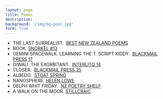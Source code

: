 ```yaml
---
layout: page
title: Poems
description:
background: '/img/bg-post.jpg'
form: true
---
```


- THE LAST SURREALIST.  [BEST NEW ZEALAND POEMS](http://nzetc.victoria.ac.nz/iiml/bestnzpoems/BNZP11/t1-g1-t18-body-d1.html)
- BOOK. [SNORKEL #13](http://snorkel.org.au/013/molloy.html)
- GEMINI SPACEWALK. LEARNING THE T. SCRIPT KIDDY.  [BLACKMAIL PRESS 17](http://nzpoetsonline.homestead.com/hm17.html)
- DIWALI. THE EXORBITANT.  [INTERLITQ 14](http://interlitq.org/issue14/harvey-molloy/job.php)
- CLOSER.  [BLACKMAIL PRESS 25](http://www.blackmailpress.com/HM25.html)
- ALBEDO.  [STOAT SPRING](http://stoatspring.blogspot.co.nz/2010/12/tuesday-poem-albedo-by-harvey-molloy.html)
- NANOSPHERE. [HELEN LOWE](http://helenlowe.info/blog/2010/10/19/tuesday-poem-nanosphere-by-harvey-molloy/)
- DELPH WHIT FRIDAY.  [NZ POETRY SHELF](https://nzpoetryshelf.com/2016/04/22/three-poems-from-hoopla-16-helen-jacobs-harvey-molloy-ish-doney/)
- A WALK ON THE MOOR. [STILLCRAIC](http://stillcraic.blogspot.co.nz/2015/12/tuesday-poem-walk-on-moor-by-harvey.html)
